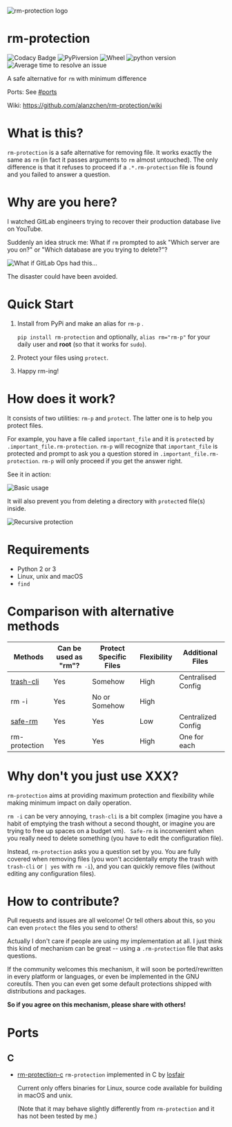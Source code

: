 ![rm-protection logo](https://ooo.0o0.ooo/2017/02/03/58943f1ed88cd.png)
# rm-protection

![Codacy Badge](https://api.codacy.com/project/badge/Grade/a0e08692cc124bcc8a416284d7e6e41a) ![PyPiversion](https://img.shields.io/pypi/v/rm-protection.svg)  ![Wheel](https://img.shields.io/pypi/format/rm-protection.svg)  ![python version](https://img.shields.io/pypi/pyversions/rm-protection.svg) ![Average time to resolve an issue](http://isitmaintained.com/badge/resolution/alanzchen/rm-protection.svg)

A safe alternative for `rm` with minimum difference

Ports: See [#ports](#ports)

Wiki: https://github.com/alanzchen/rm-protection/wiki

# What is this?
 `rm-protection` is a safe alternative for removing file. It works exactly the same as `rm` (in fact it passes arguments to `rm` almost untouched). The only difference is that it refuses to proceed if a `.*.rm-protection`  file is found and you failed to answer a question.

# Why are you here?

I watched GitLab engineers trying to recover their production database live on YouTube.

Suddenly an idea struck me: What if `rm` prompted to ask "Which server are you on?" or "Which database are you trying to delete?"?

![What if GitLab Ops had this...](https://ooo.0o0.ooo/2017/02/05/5896a5a715673.png)

The disaster could have been avoided.

# Quick Start

1.  Install from PyPi and make an alias for `rm-p` .

     `pip install rm-protection` and optionally, `alias rm="rm-p"` for your daily user and **root** (so that it works for `sudo`).

2.  Protect your files using `protect`.

3.  Happy rm-ing!

# How does it work?

 It consists of two utilities: `rm-p` and `protect`. The latter one is to help you protect files.

 For example, you have a file called `important_file` and it is `protect`ed by `.important_file.rm-protection`. `rm-p` will recognize that `important_file` is protected and prompt to ask you a question stored in `.important_file.rm-protection`. `rm-p` will only proceed if you get the answer right.

 See it in action:

 ![Basic usage](https://ooo.0o0.ooo/2017/02/03/58943760b76ed.gif)

 It will also prevent you from deleting a directory with `protect`ed file(s) inside.

![Recursive protection](https://ooo.0o0.ooo/2017/02/03/589437603366e.png)

# Requirements
- Python 2 or 3
- Linux, unix and macOS
- `find`

# Comparison with alternative methods
| Methods                                  | Can be used as "rm"? | Protect Specific Files | Flexibility | Additional Files   |
| ---------------------------------------- | -------------------- | ---------------------- | ----------- | ------------------ |
| [trash-cli](https://github.com/sindresorhus/trash-cli) | Yes                  | Somehow                | High        | Centralised Config |
| rm -i                                    | Yes                  | No or Somehow          | High        |                    |
| [safe-rm](https://launchpad.net/safe-rm) | Yes                  | Yes                    | Low         | Centralized Config |
| rm-protection                            | Yes                  | Yes                    | High        | One for each       |

# Why don't you just use XXX?

 `rm-protection` aims at providing maximum protection and flexibility while making minimum impact on daily operation.

 `rm -i` can be very annoying, `trash-cli` is a bit complex (imagine you have a habit of emptying the trash without a second thought, or imagine you are trying to free up spaces on a budget vm). ` Safe-rm` is inconvenient when you really need to delete something (you have to edit the configuration file).

 Instead, `rm-protection` asks you a question set by you. You are fully covered when removing files (you won't accidentally empty the trash with `trash-cli` or `| yes` with `rm -i`), and you can quickly remove files (without editing any configuration files).

# How to contribute?
Pull requests and issues are all welcome! Or tell others about this, so you can even `protect` the files you send to others!

Actually I don't care if people are using my implementation at all. I just think this kind of mechanism can be great -- using a `.rm-protection` file that asks questions.

If the community welcomes this mechanism, it will soon be ported/rewritten in every platform or languages, or even be implemented in the GNU coreutils. Then you can even get some default protections shipped with distributions and packages.

**So if you agree on this mechanism, please share with others!**

# Ports

## C

- [rm-protection-c](https://github.com/losfair/rm-protection-c)
  `rm-protection` implemented in C by [losfair](https://github.com/losfair/)

  Current only offers binaries for Linux, source code available for building in macOS and unix.

  (Note that it may behave slightly differently from `rm-protection` and it has not been tested by me.)